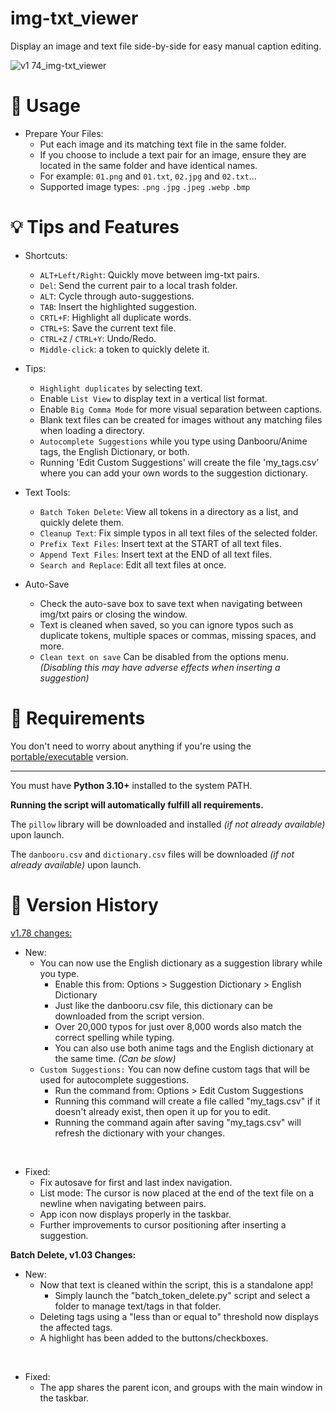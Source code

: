 # img-txt_viewer
Display an image and text file side-by-side for easy manual caption editing.

![v1 74_img-txt_viewer](https://github.com/Nenotriple/img-txt_viewer/assets/70049990/7949c61d-c507-4dd2-934c-906feef3b9fe)

# 📝 Usage

- Prepare Your Files:
  - Put each image and its matching text file in the same folder.
  - If you choose to include a text pair for an image, ensure they are located in the same folder and have identical names.
  - For example: `01.png` and `01.txt`, `02.jpg` and `02.txt`...
  - Supported image types: `.png` `.jpg` `.jpeg` `.webp` `.bmp`


# 💡 Tips and Features

- Shortcuts:
  - `ALT+Left/Right`: Quickly move between img-txt pairs.
  - `Del`: Send the current pair to a local trash folder.
  - `ALT`: Cycle through auto-suggestions.
  - `TAB`: Insert the highlighted suggestion.
  - `CRTL+F`: Highlight all duplicate words. 
  - `CTRL+S`: Save the current text file.
  - `CTRL+Z` / `CTRL+Y`: Undo/Redo.
  - `Middle-click`: a token to quickly delete it.

- Tips:
  - `Highlight duplicates` by selecting text.
  - Enable `List View` to display text in a vertical list format.
  - Enable `Big Comma Mode` for more visual separation between captions.
  - Blank text files can be created for images without any matching files when loading a directory.
  - `Autocomplete Suggestions` while you type using Danbooru/Anime tags, the English Dictionary, or both. 
  - Running 'Edit Custom Suggestions' will create the file 'my_tags.csv' where you can add your own words to the suggestion dictionary.

- Text Tools:
  - `Batch Token Delete`: View all tokens in a directory as a list, and quickly delete them.
  - `Cleanup Text`: Fix simple typos in all text files of the selected folder.
  - `Prefix Text Files`: Insert text at the START of all text files.
  - `Append Text Files`: Insert text at the END of all text files.
  - `Search and Replace`: Edit all text files at once.

 - Auto-Save
   - Check the auto-save box to save text when navigating between img/txt pairs or closing the window.
   - Text is cleaned when saved, so you can ignore typos such as duplicate tokens, multiple spaces or commas, missing spaces, and more.
   - `Clean text on save` Can be disabled from the options menu. *(Disabling this may have adverse effects when inserting a suggestion)*

# 🚩 Requirements

You don't need to worry about anything if you're using the [portable/executable](https://github.com/Nenotriple/img-txt_viewer/releases?q=executable&expanded=true) version.

___

You must have **Python 3.10+** installed to the system PATH.

**Running the script will automatically fulfill all requirements.**

The `pillow` library will be downloaded and installed *(if not already available)* upon launch.

The `danbooru.csv` and `dictionary.csv` files will be downloaded *(if not already available)* upon launch.

# 📜 Version History

[v1.78 changes:](https://github.com/Nenotriple/img-txt_viewer/releases/tag/v1.78)
  - New:
    - You can now use the English dictionary as a suggestion library while you type.
      - Enable this from: Options > Suggestion Dictionary > English Dictionary
      - Just like the danbooru.csv file, this dictionary can be downloaded from the script version.
      - Over 20,000 typos for just over 8,000 words also match the correct spelling while typing.
      - You can also use both anime tags and the English dictionary at the same time. _(Can be slow)_
    - `Custom Suggestions:` You can now define custom tags that will be used for autocomplete suggestions.
      - Run the command from: Options > Edit Custom Suggestions
      - Running this command will create a file called "my_tags.csv" if it doesn't already exist, then open it up for you to edit.
      - Running the command again after saving "my_tags.csv" will refresh the dictionary with your changes.

<br>

  - Fixed:
    - Fix autosave for first and last index navigation.
    - List mode: The cursor is now placed at the end of the text file on a newline when navigating between pairs.
    - App icon now displays properly in the taskbar.
    - Further improvements to cursor positioning after inserting a suggestion.

**Batch Delete, v1.03 Changes:**

  - New:
    - Now that text is cleaned within the script, this is a standalone app!
      - Simply launch the "batch_token_delete.py" script and select a folder to manage text/tags in that folder.
    - Deleting tags using a "less than or equal to" threshold now displays the affected tags.
    - A highlight has been added to the buttons/checkboxes.

<br>

  - Fixed:
    - The app shares the parent icon, and groups with the main window in the taskbar.
